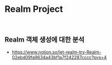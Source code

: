 # Realm Project

<br>

## Realm 객체 생성에 대한 분석
- https://www.notion.so/let-realm-try-Realm-02ebd09fa9634a43bf1a7f242287cccc?pvs=4

<br>
